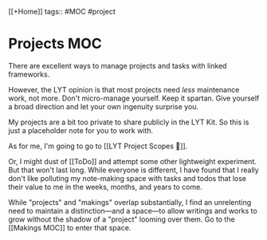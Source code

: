 [[+Home]]
tags:: #MOC #project

# Projects MOC
There are excellent ways to manage projects and tasks with linked frameworks. 

However, the LYT opinion is that most projects need *less* maintenance work, not more. Don't micro-manage yourself. Keep it spartan. Give yourself a broad direction and let your own ingenuity surprise you.

My projects are a bit too private to share publicly in the LYT Kit. So this is just a placeholder note for you to work with.

As for me, I'm going to go to [[LYT Project Scopes 🔬]].

Or, I might dust of [[ToDo]] and attempt some other lightweight experiment. But that won't last long. While everyone is different, I have found that I really don't like polluting my note-making space with tasks and todos that lose their value to me in the weeks, months, and years to come.

While "projects" and "makings" overlap substantially, I find an unrelenting need to maintain a distinction—and a space—to allow writings and works to grow without the shadow of a "project" looming over them. Go to the [[Makings MOC]] to enter that space.

